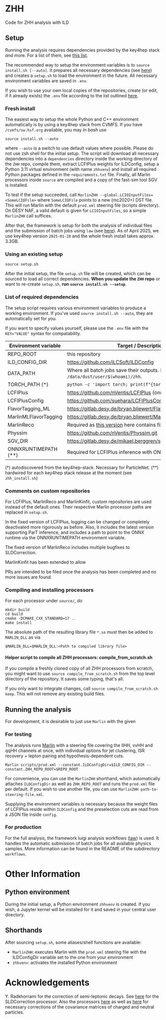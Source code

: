 # ZHH
Code for ZHH analysis with ILD

## Setup

Running the analysis requires dependencies provided by the key4hep stack *and* more. For a list of them, see [this list](#List-of-required-dependencies).

The recommended way to setup the environment variables is to `source install.sh [--auto]`. It prepares all necessary dependencies (see [here](#Fresh-install)) and creates a `setup.sh` to load the environment in the future. All necessary environment variables are saved in `.env`.

If you wish to use your own local copies of the repositories, create (or edit, if it already exists) the `.env` file according to the list outlined [here](#List-of-required-dependencies).

### Fresh install

The easiest way to setup the whole Python and C++ environment automatically is by using a key4hep stack from CVMFS. If you have `/cvmfs/sw.hsf.org` available, you may *in bash* use 

```shell
source install.sh --auto
```

where `--auto` is a switch to use default values where possible. Please do not use zsh shell for the initial setup. The script will download all necessary dependencies into a `dependencies` directory inside the working directory of the `ZHH` repo, compile them, extract LCFIPlus weights for ILDConfig, setup a Python 3.11 virtual environment (with name `zhhvenv`) and install all required Python packages defined in the `requirements.txt` file. Finally, all Marlin processors inside `source` are compiled and a copy of the fast-sim tool SGV is installed.

To test if the setup succeeded, call `MarlinZHH --global.LCIOInputFiles=<SomeLCIOFile>` where `SomeLCIOFile` points to a new (mc2020+) DST file. This will run Marlin with the default `prod.xml` steering file (scripts directory). On DESY NAF, a valid default is given for `LCIOInputFiles`, so a simple `MarlinZHH` call suffices.

After that, the framework is setup for both the analysis of individual files and the submission of batch jobs using `law` (see [here](#For-production)). As of April 2025, we use key4hep version ```2025-01-28``` and the whole fresh install takes approx. 3.3GB.

### Using an existing setup

```shell
source setup.sh
```

After the initial setup, the file `setup.sh` file will be created, which can be sourced to load all correct dependencies. **When you update the `ZHH` repo** or want to re-create `setup.sh`, **run `source install.sh --setup`**.

### List of required dependencies

The setup script requires various environment variables to produce a working environment. If you've used ```source install.sh --auto```, they are automatically set for you.

If you want to specify values yourself, please use the `.env` file with the `KEY="VALUE"` syntax for compatability.

| Environment variable           | Target / Description   |
|--------------------------------|------------------------|
| REPO_ROOT                      | this repository        |
| ILD_CONFIG_DIR                 | https://github.com/iLCSoft/ILDConfig |
| DATA_PATH                      | Where all batch jobs save their outputs. Defaults to `/data/dust/user/$(whoami)/zhh`. |
| TORCH_PATH (*)                 | `python -c 'import torch; print(f"{torch.__file__}")'` |
| LCFIPlus | https://github.com/nVentis/LCFIPlus (onnx branch) |
| LCFIPlusConfig | https://github.com/suehara/LCFIPlusConfig |
| FlavorTagging_ML | https://gitlab.desy.de/bryan.bliewert/FlavorTagging_ML.git |
| MarlinMLFlavorTagging | https://gitlab.desy.de/bryan.bliewert/MarlinMLFlavorTagging.git |
| MarlinReco | Required as [this version](https://github.com/nVentis/MarlinReco.git) here contains fixes. |
| Physsim | https://github.com/nVentis/Physsim.git |
| SGV_DIR                      | https://gitlab.desy.de/mikael.berggren/sgv |
| ONNXRUNTIMEPATH (**)         | Required for LCFIPlus inference with ONNX |

(*) autodiscovered from the key4hep-stack. Necessary for ParticleNet.
(**) hardwired for each key4hep stack release at the moment (see `zhh_install.sh`)

### Comments on custom repositories

For LCFIPlus, MarlinReco and MarlinKinfit, custom repositories are used instead of the default ones. Their respective Marlin processor paths are replaced in `setup.sh`.

In the fixed version of LCFIPlus, logging can be changed or completely deactivated more rigorously as before. Also, it includes the latest version supporting ParT inference, and includes a path to point to the ONNX runtime via the ONNXRUNTIMEPATH environment variable. 

The fixed version of MarlinReco includes multiple bugfixes to SLDCorrection.

MarlinKinfit has been extended to allow

PRs are intended to be filed once the analysis has been completed and no more issues are found.

### Compiling and installing processors

For each processor under `source/`, do
```shell
mkdir build
cd build
cmake -DCMAKE_CXX_STANDARD=17 ..
make install
```

The absolute path of the resulting library file `*.so` must then be added to `MARLIN_DLL` as via

```shell
$MARLIN_DLL=$MARLIN_DLL:<Path to compiled library file>
```

#### Helper script to compile all ZHH processors: compile_from_scratch.sh
If you compile a freshly cloned copy of all ZHH processors from scratch, you might want to use `source compile_from_scratch.sh` from the top level directory of the repository. It saves some typing, that's all.

If you only want to integrate changes, call `source compile_from_scratch.sh keep`. This will not remove any existing build files.

## Running the analysis
For development, it is desirable to just use `Marlin` with the given 

### For testing

The analysis runs [Marlin](https://github.com/iLCSoft/Marlin) with a steering file covering the llHH, vvHH and qqHH channels at once, with individual options for jet clustering, ISR recovery + lepton pairing and hypothesis-dependent cuts.

```shell
Marlin scripts/prod.xml --constant.ILDConfigDir=$ILD_CONFIG_DIR --constant.ZHH_REPO_ROOT=$REPO_ROOT
```

For convenience, you can use the `MarlinZHH` shorthand, which automatically attaches `ILDConfigDir` as well as `ZHH_REPO_ROOT` and runs the `prod.xml` file per default. If you wish to use another file, you can use `MarlinZHH path-to-steering-file.xml`.

Supplying the environment variables is necessary because the weight files of LCFIPlus reside within `ILDConfig` and the preselection cuts are read from a JSON file inside `config`. 

### For production

For the full analysis, the framework luigi analysis workflows ([law](https://github.com/riga/law)) is used. It handles the automatic submission of batch jobs for all available physics samples. More information can be found in the README of the subdirectory `workflows`.

# Other Information

## Python environment

During the initial setup, a Python environment `zhhvenv` is created. If you wish, a Jupyter kernel will be installed for it and saved in your central user directory.

## Shorthands

After sourcing `setup.sh`, some aliases/shell functions are available:

- `MarlinZHH`: executes Marlin with the `prod.xml` steering file with the ILDConfigDir variable set to the one from your environment
- `zhhvenv`: activates the installed Python environment

# Acknowledgements

Y. Radkhorrami for the correction of semi-leptonic decays. See [here](https://github.com/iLCSoft/MarlinReco/tree/master/Analysis/SLDCorrection) for the SLDCorrection processor. Also the processors [here](https://github.com/yradkhorrami/ChargedPFOCorrection) as well as [here](https://github.com/yradkhorrami/AddNeutralPFOCovMat) for necessary corrections of the covariance matrices of charged and neutral particles.